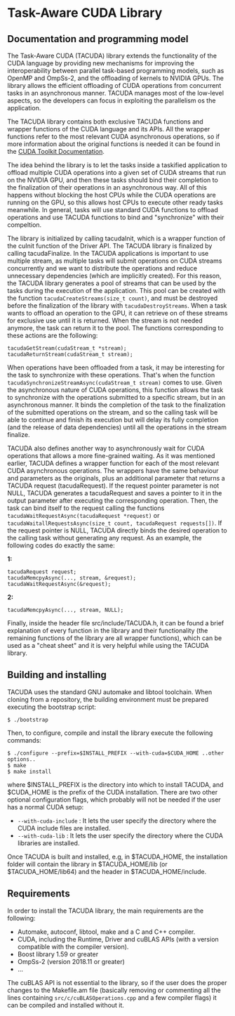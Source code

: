 # Task-Aware CUDA Library

## Documentation and programming model
The Task-Aware CUDA (TACUDA) library extends the functionality of the CUDA language by providing new mechanisms for improving the interoperability between parallel task-based programming models, such as OpenMP and OmpSs-2, and the offloading of kernels to NVIDIA GPUs. The library allows the efficient offloading of CUDA operations from concurrent tasks in an asynchronous manner. TACUDA manages most of the low-level aspects, so the developers can focus in exploiting the parallelism os the application.

The TACUDA library contains both exclusive TACUDA functions and wrapper functions of the CUDA language and its APIs. All the wrapper functions refer to the most relevant CUDA asynchronous operations, so if more information about the original functions is needed it can be found in the [CUDA Toolkit Documentation](https://docs.nvidia.com/cuda).

The idea behind the library is to let the tasks inside a taskified application to offload multiple CUDA operations into a given set of CUDA streams that run on the NVIDIA GPU, and then these tasks should bind their completion to the finalization of their operations in an asynchronous way. All of this happens without blocking the host CPUs while the CUDA operations are running on the GPU, so this allows host CPUs to execute other ready tasks meanwhile. In general, tasks will use standard CUDA functions to offload operations and use TACUDA functions to bind and "synchronize" with their compeltion.

The library is initialized by calling tacudaInit, which is a wrapper function of the cuInit function of the Driver API. The TACUDA library is finalized by calling tacudaFinalize. In the TACUDA applications is important to use multiple stream, as multiple tasks will submit operations on CUDA streams concurrently and we want to distribute the operations and reduce unnecessary dependencies (which are implicitly created). For this reason, the TACUDA library generates a pool of streams that can be used by the tasks during the execution of the application. This pool can be created with the function ```tacudaCreateStreams(size_t count)```, and must be destroyed before the finalization of the library with ```tacudaDestroyStreams```. 
When a task wants to offload an operation to the GPU, it can retrieve on of these streams for exclusive use until it is returned. When the stream is not needed anymore, the task can return it to the pool. The functions corresponding to these actions are the following:

```
tacudaGetStream(cudaStream_t *stream);
tacudaReturnStream(cudaStream_t stream);
```

When operations have been offloaded from a task, it may be interesting for the task to synchronize with these operations. That's when the function ```tacudaSynchronizeStreamAsync(cudaStream_t stream)``` comes to use. Given the asynchronous nature of CUDA operations, this function allows the task to synchronize with the operations submitted to a specific stream, but in an asynchronous manner. It binds the completion of the task to the finalization of the submitted operations on the stream, and so the calling task will be able to continue and finish its execution but will delay its fully completion (and the release of data dependencies) until all the operations in the stream finalize.

TACUDA also defines another way to asynchronously wait for CUDA operations that allows a more fine-grained waiting. As it was mentioned earlier, TACUDA defines a wrapper function for each of the most relevant CUDA asynchronous operations. The wrappers have the same behaviour and parameters as the originals, plus an additional parameter that returns a TACUDA request (tacudaRequest). If the request pointer parameter is not NULL, TACUDA generates a tacudaRequest and saves a pointer to it in the output parameter after executing the corresponding operation. Then, the task can bind itself to the request calling the functions ```tacudaWaitRequestAsync(tacudaRequest *request)``` or ```tacudaWaitallRequestsAsync(size_t count, tacudaRequest requests[])```. If the request pointer is NULL, TACUDA directly binds the desired operation to the calling task without generating any request. As an example, the following codes do exactly the same:

**1:**

```
tacudaRequest request;
tacudaMemcpyAsync(..., stream, &request);
tacudaWaitRequestAsync(&request);
```

**2:**

```
tacudaMemcpyAsync(..., stream, NULL);
```

Finally, inside the header file src/include/TACUDA.h, it can be found a brief explanation of every function in the library and their functionality (the remaining functions of the library are all wrapper functions), which can be used as a "cheat sheet" and it is very helpful while using the TACUDA library. 

## Building and installing
TACUDA uses the standard GNU automake and libtool toolchain. When cloning from a repository, the building environment must be prepared executing the bootstrap script:

```
$ ./bootstrap
```

Then, to configure, compile and install the library execute the following commands:

```
$ ./configure --prefix=$INSTALL_PREFIX --with-cuda=$CUDA_HOME ..other options..
$ make
$ make install
```

where $INSTALL_PREFIX is the directory into which to install TACUDA, and $CUDA_HOME is the prefix of the CUDA installation. There are two other optional configuration flags, which probably will not be needed if the user has a normal CUDA setup:

- `--with-cuda-include` : It lets the user specify the directory where the CUDA include files are installed.
- `--with-cuda-lib` : It lets the user specify the directory where the CUDA libraries are installed.

Once TACUDA is built and installed, e.g, in $TACUDA_HOME, the installation folder will contain the library in $TACUDA_HOME/lib (or $TACUDA_HOME/lib64) and the header in $TACUDA_HOME/include.

## Requirements
In order to install the TACUDA library, the main requirements are the following:

- Automake, autoconf, libtool, make and a C and C++ compiler.
- CUDA, including the Runtime, Driver and cuBLAS APIs (with a version compatible with the compiler version).
- Boost library 1.59 or greater
- OmpSs-2 (version 2018.11 or greater)
- ...

The cuBLAS API is not essential to the library, so if the user does the proper changes to the Makefile.am file (basically removing or commenting all the lines containing `src/c/cuBLASOperations.cpp` and a few compiler flags) it can be compiled and installed without it.
